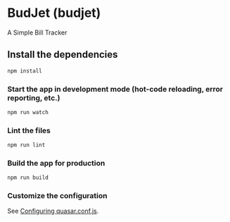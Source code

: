 # BudJet (budjet)

A Simple Bill Tracker

## Install the dependencies

```bash
npm install
```

### Start the app in development mode (hot-code reloading, error reporting, etc.)

```bash
npm run watch
```

### Lint the files

```bash
npm run lint
```

### Build the app for production

```bash
npm run build
```

### Customize the configuration

See [Configuring quasar.conf.js](https://quasar.dev/quasar-cli/quasar-conf-js).
